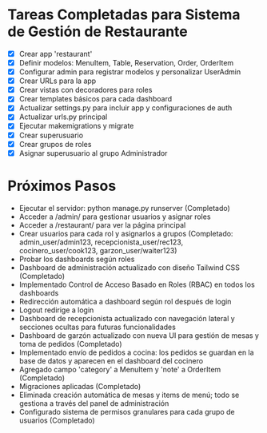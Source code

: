 # Tareas Completadas para Sistema de Gestión de Restaurante

- [x] Crear app 'restaurant'
- [x] Definir modelos: MenuItem, Table, Reservation, Order, OrderItem
- [x] Configurar admin para registrar modelos y personalizar UserAdmin
- [x] Crear URLs para la app
- [x] Crear vistas con decoradores para roles
- [x] Crear templates básicos para cada dashboard
- [x] Actualizar settings.py para incluir app y configuraciones de auth
- [x] Actualizar urls.py principal
- [x] Ejecutar makemigrations y migrate
- [x] Crear superusuario
- [x] Crear grupos de roles
- [x] Asignar superusuario al grupo Administrador

# Próximos Pasos
- Ejecutar el servidor: python manage.py runserver (Completado)
- Acceder a /admin/ para gestionar usuarios y asignar roles
- Acceder a /restaurant/ para ver la página principal
- Crear usuarios para cada rol y asignarlos a grupos (Completado: admin_user/admin123, recepcionista_user/rec123, cocinero_user/cook123, garzon_user/waiter123)
- Probar los dashboards según roles
- Dashboard de administración actualizado con diseño Tailwind CSS (Completado)
- Implementado Control de Acceso Basado en Roles (RBAC) en todos los dashboards
- Redirección automática a dashboard según rol después de login
- Logout redirige a login
- Dashboard de recepcionista actualizado con navegación lateral y secciones ocultas para futuras funcionalidades
- Dashboard de garzón actualizado con nueva UI para gestión de mesas y toma de pedidos (Completado)
- Implementado envío de pedidos a cocina: los pedidos se guardan en la base de datos y aparecen en el dashboard del cocinero
- Agregado campo 'category' a MenuItem y 'note' a OrderItem (Completado)
- Migraciones aplicadas (Completado)
- Eliminada creación automática de mesas y items de menú; todo se gestiona a través del panel de administración
- Configurado sistema de permisos granulares para cada grupo de usuarios (Completado)
